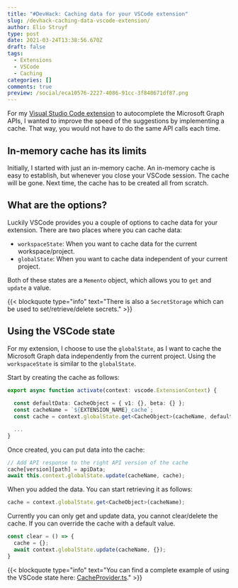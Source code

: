 ```yaml
---
title: "#DevHack: Caching data for your VSCode extension"
slug: /devhack-caching-data-vscode-extension/
author: Elio Struyf
type: post
date: 2021-03-24T13:38:56.670Z
draft: false
tags:
  - Extensions
  - VSCode
  - Caching
categories: []
comments: true
preview: /social/eca10576-2227-4086-91cc-3f848671df87.png
---
```


For my [Visual Studio Code extension](https://marketplace.visualstudio.com/items?itemName=eliostruyf.vscode-msgraph-autocomplete) to autocomplete the Microsoft Graph APIs, I wanted to improve the speed of the suggestions by implementing a cache. That way, you would not have to do the same API calls each time.

## In-memory cache has its limits

Initially, I started with just an in-memory cache. An in-memory cache is easy to establish, but whenever you close your VSCode session. The cache will be gone. Next time, the cache has to be created all from scratch.

## What are the options?

Luckily VSCode provides you a couple of options to cache data for your extension. There are two places where you can cache data:

- `workspaceState`: When you want to cache data for the current workspace/project.
- `globalState`: When you want to cache data independent of your current project.

Both of these states are a `Memento` object, which allows you to `get` and `update` a value.

{{< blockquote type="info" text="There is also a `SecretStorage` which can be used to set/retrieve/delete secrets." >}}

## Using the VSCode state

For my extension, I choose to use the `globalState`, as I want to cache the Microsoft Graph data independently from the current project. Using the `workspaceState` is similar to the `globalState`.

Start by creating the cache as follows:

```typescript
export async function activate(context: vscode.ExtensionContext) {
  
  const defaultData: CacheObject = { v1: {}, beta: {} };
  const cacheName = `${EXTENSION_NAME}_cache`;
  const cache = context.globalState.get<CacheObject>(cacheName, defaultData);

  ...
}
```

Once created, you can put data into the cache:

```typescript
// Add API response to the right API version of the cache
cache[version][path] = apiData;
await this.context.globalState.update(cacheName, cache);
```

When you added the data. You can start retrieving it as follows:

```typescript
cache = context.globalState.get<CacheObject>(cacheName);
```

Currently you can only get and update data, you cannot clear/delete the cache. If you can override the cache with a default value.

```typescript
const clear = () => {
  cache = {};
  await context.globalState.update(cacheName, {});
}
```

{{< blockquote type="info" text="You can find a complete example of using the VSCode state here: [CacheProvider.ts](https://github.com/estruyf/vscode-msgraph-autocomplete/blob/main/src/providers/CacheProvider.ts)." >}}